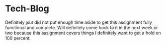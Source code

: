 # Tech-Blog
Definitely jsut did not put enough time aside to get this assignment fully functional and complete. Will definitely come back to it in the next week or two because this assignment covers things I definitely want to get a hold on 100 percent.